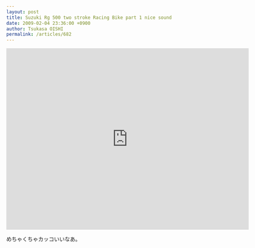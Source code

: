 ```yaml
---
layout: post
title: Suzuki Rg 500 two stroke Racing Bike part 1 nice sound
date: 2009-02-04 23:36:00 +0900
author: Tsukasa OISHI
permalink: /articles/682
---
```



<iframe width="640" height="480" src="https://www.youtube.com/embed/FEO7_3d0y1E" frameborder="0" allowfullscreen></iframe>  

めちゃくちゃカッコいいなあ。  
